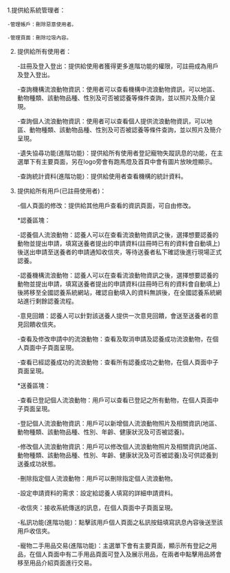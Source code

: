  1.提供給系統管理者：

    -管理帳戶：刪除惡意使用者。

    -管理頁面：刪除垃圾內容。

2. 提供給所有使用者：

   -註冊及登入登出：提供給使用者獲得更多進階功能的權限，可註冊成為用戶及登入登出。
   
   -查詢機構流浪動物資訊：使用者可以查看機構中流浪動物資訊，可以地區、動物種類、該動物品種、性別及可否被認養等條件查詢，並以照片及簡介呈現。

   -查詢個人流浪動物資訊：使用者可以查看個人提供流浪動物資訊，可以地區、動物種類、該動物品種、性別及可否被認養等條件查詢，並以照片及簡介呈現。

   -遺失協尋功能(進階功能)：提供給所有使用者登記寵物失蹤訊息的功能，在主選單下有主要頁面，另在logo旁會有跑馬燈及首頁中會有圖片放映燈顯示。

   -查詢統計資料(進階功能)：提供給使用者查看機構的統計資料。

3. 提供給所有用戶(已註冊使用者)：

   -個人頁面的修改：提供給其他用戶查看的資訊頁面，可自由修改。
   
   *認養區塊：

   -認養個人流浪動物：認養人可以在查看流浪動物資訊之後，選擇想要認養的動物並提出申請，填寫送養者提出的申請資料(註冊時已有的資料會自動填上)後送出申請至送養者的申請通知收信夾，等待送養者私下確認後進行現場正式認養。

   -認養機構流浪動物：認養人可以在查看流浪動物資訊之後，選擇想要認養的動物並提出申請，填寫送養者提出的申請資料(註冊時已有的資料會自動填上)後將移至全國認養系統網站，確認自動填入的資料無誤後，在全國認養系統網站進行剩餘認養流程。

   -意見回饋：認養人可以針對該送養人提供一次意見回饋，會送至送養者的意見回饋收信夾。

   -查看及修改申請中的流浪動物：查看及取消申請及認養成功流浪動物，在個人頁面中子頁面呈現。

   -查看已經認養成功的流浪動物：查看所有認養成功之動物，在個人頁面中子頁面呈現。

   *送養區塊：

   -查看已登記個人流浪動物：用戶可以查看已登記之所有動物，在個人頁面中子頁面呈現。

   -登記個人流浪動物資訊：用戶可以新增個人流浪動物照片及相關資訊(地區、動物種類、該動物品種、性別、年齡、健康狀況及可否被認養)。

   -修改個人流浪動物資訊：用戶可以修改個人流浪動物照片及相關資訊(地區、動物種類、該動物品種、性別、年齡、健康狀況及可否被認養)及可供認養到送養成功狀態。

   -刪除指定個人流浪動物：用戶可以刪除指定個人流浪動物。

   -設定申請資料的需求：設定給認養人填寫的詳細申請資料。

   -收信夾：接收系統傳送的訊息，在個人頁面中子頁面呈現。

   -私訊功能(進階功能)：點擊該用戶個人頁面之私訊按鈕填寫訊息內容後送至該用戶收信夾。

   -寵物二手用品交易(進階功能)：主選單下會有主要頁面，顯示所有登記之用品，在個人頁面中有二手用品頁面可登入及展示用品，在兩者中點擊用品將會移至用品介紹頁面進行交易。
